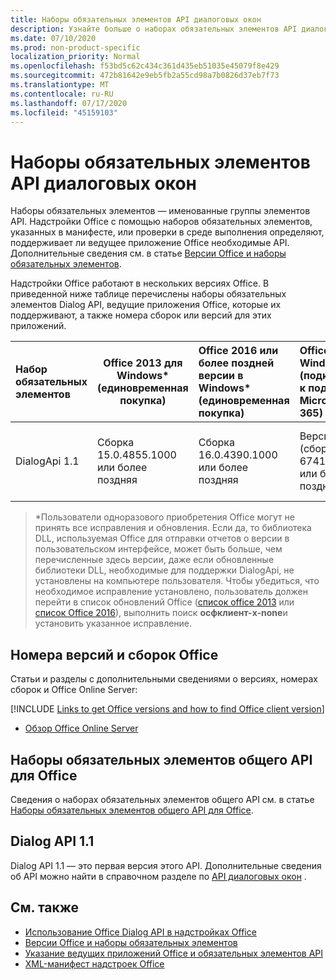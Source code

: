 ```yaml
---
title: Наборы обязательных элементов API диалоговых окон
description: Узнайте больше о наборах обязательных элементов API диалоговых окон.
ms.date: 07/10/2020
ms.prod: non-product-specific
localization_priority: Normal
ms.openlocfilehash: f53bd5c62c434c361d435eb51035e45079f8e429
ms.sourcegitcommit: 472b81642e9eb5fb2a55cd98a7b0826d37eb7f73
ms.translationtype: MT
ms.contentlocale: ru-RU
ms.lasthandoff: 07/17/2020
ms.locfileid: "45159103"
---
```

# <a name="dialog-api-requirement-sets"></a>Наборы обязательных элементов API диалоговых окон

Наборы обязательных элементов — именованные группы элементов API. Надстройки Office с помощью наборов обязательных элементов, указанных в манифесте, или проверки в среде выполнения определяют, поддерживает ли ведущее приложение Office необходимые API. Дополнительные сведения см. в статье [Версии Office и наборы обязательных элементов](../../develop/office-versions-and-requirement-sets.md).

Надстройки Office работают в нескольких версиях Office. В приведенной ниже таблице перечислены наборы обязательных элементов Dialog API, ведущие приложения Office, которые их поддерживают, а также номера сборок или версий для этих приложений.

|  Набор обязательных элементов  | Office 2013 для Windows\*<br>(единовременная покупка) | Office 2016 или более поздней версии в Windows\*<br>(единовременная покупка)   | Office для Windows<br>(подключено к подписке Microsoft 365) |  Office для iPad<br>(подключено к подписке Microsoft 365)  |  Office для Mac<br>(подключено к подписке Microsoft 365)  | Office в Интернете  |  Office Online Server  |
|:-----|-----|:-----|:-----|:-----|:-----|:-----|:-----|
| DialogApi 1.1  | Сборка 15.0.4855.1000 или более поздняя | Сборка 16.0.4390.1000 или более поздняя | Версия 1602 (сборка 6741.0000) или более поздняя | 1.22 или более поздняя | 15.20 или более поздняя| Январь 2017 г. | Версия 1608 (сборка 7601.6800) или более поздняя|

>\*Пользователи одноразового приобретения Office могут не принять все исправления и обновления. Если да, то библиотека DLL, используемая Office для отправки отчетов о версии в пользовательском интерфейсе, может быть больше, чем перечисленные здесь версии, даже если обновленные библиотеки DLL, необходимые для поддержки DialogApi, не установлены на компьютере пользователя. Чтобы убедиться, что необходимое исправление установлено, пользователь должен перейти в список обновлений Office ([список office 2013](/officeupdates/msp-files-office-2013) или [список Office 2016](/officeupdates/msp-files-office-2016)), выполнить поиск **осфклиент-x-none**и установить указанное исправление.

## <a name="office-versions-and-build-numbers"></a>Номера версий и сборок Office

Статьи и разделы с дополнительными сведениями о версиях, номерах сборок и Office Online Server:

[!INCLUDE [Links to get Office versions and how to find Office client version](../../includes/links-get-office-versions-builds.md)]
- [Обзор Office Online Server](/officeonlineserver/office-online-server-overview)

## <a name="office-common-api-requirement-sets"></a>Наборы обязательных элементов общего API для Office

Сведения о наборах обязательных элементов общего API см. в статье [Наборы обязательных элементов общего API для Office](office-add-in-requirement-sets.md).

## <a name="dialog-api-11"></a>Dialog API 1.1

Dialog API 1.1 — это первая версия этого API. Дополнительные сведения об API можно найти в справочном разделе по [API диалоговых окон](/javascript/api/office/office.ui) .

## <a name="see-also"></a>См. также

- [Использование Office Dialog API в надстройках Office](../../develop/dialog-api-in-office-add-ins.md)
- [Версии Office и наборы обязательных элементов](../../develop/office-versions-and-requirement-sets.md)
- [Указание ведущих приложений Office и обязательных элементов API](../../develop/specify-office-hosts-and-api-requirements.md)
- [XML-манифест надстроек Office](../../develop/add-in-manifests.md)
